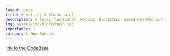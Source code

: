 ```yaml
---
layout: page
title: Xenolith; A Blockchain!
description: A fully functional, Modular Blockchain named HexaPod with Native token HEX.
img: assets/img/blockchain.jpg
importance: 1
category : OpenSource
---
```


[link to the CodeBase ](https://github.com/EggsyOnCode/xenolith)